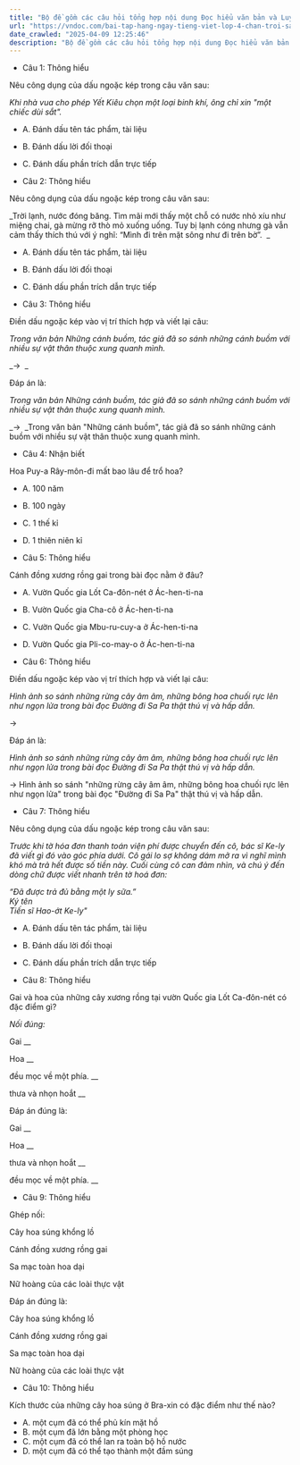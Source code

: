 ```yaml
---
title: "Bộ đề gồm các câu hỏi tổng hợp nội dung Đọc hiểu văn bản và Luyện từ và câu được học ở Tuần 28 trong chương trình Tiếng Việt lớp 4 Tập 2 Chân trời sáng tạo."
url: "https://vndoc.com/bai-tap-hang-ngay-tieng-viet-lop-4-chan-troi-sang-tao-tuan-28-thu-4-338439"
date_crawled: "2025-04-09 12:25:46"
description: "Bộ đề gồm các câu hỏi tổng hợp nội dung Đọc hiểu văn bản và Luyện từ và câu được học ở Tuần 28 trong chương trình Tiếng Việt lớp 4 Tập 2 Chân trời sáng tạo."
---
```


* Câu 1:  Thông hiểu

Nêu công dụng của dấu ngoặc kép trong câu văn sau:

_Khi nhà vua cho phép Yết Kiêu chọn một loại binh khí, ông chỉ xin "một chiếc dùi sắt"._

  * A. Đánh dấu tên tác phẩm, tài liệu 
  * B. Đánh dấu lời đối thoại 
  * C. Đánh dấu phần trích dẫn trực tiếp 



* Câu 2:  Thông hiểu

Nêu công dụng của dấu ngoặc kép trong câu văn sau:

_Trời lạnh, nước đóng băng. Tìm mãi mới thấy một chỗ có nước nhỏ xíu như miệng chai, gà mừng rỡ thò mỏ xuống uống. Tuy bị lạnh cóng nhưng gà vẫn cảm thấy thích thú với ý nghĩ: “Mình đi trên mặt sông như đi trên bờ”.  _

  * A. Đánh dấu tên tác phẩm, tài liệu 
  * B. Đánh dấu lời đối thoại 
  * C. Đánh dấu phần trích dẫn trực tiếp 



* Câu 3:  Thông hiểu

Điền dấu ngoặc kép vào vị trí thích hợp và viết lại câu:

_Trong văn bản Những cánh buồm, tác giả đã so sánh những cánh buồm với nhiều sự vật thân thuộc xung quanh mình._

_→  _

Đáp án là:

_Trong văn bản Những cánh buồm, tác giả đã so sánh những cánh buồm với nhiều sự vật thân thuộc xung quanh mình._

_→  _Trong văn bản "Những cánh buồm", tác giả đã so sánh những cánh buồm với nhiều sự vật thân thuộc xung quanh mình.

* Câu 4:  Nhận biết

Hoa Puy-a Rây-môn-đi mất bao lâu để trổ hoa?

  * A. 100 năm 
  * B. 100 ngày 
  * C. 1 thế kỉ 
  * D. 1 thiên niên kỉ 



* Câu 5:  Thông hiểu

Cánh đồng xương rồng gai trong bài đọc nằm ở đâu?

  * A. Vườn Quốc gia Lốt Ca-đôn-nét ở Ác-hen-ti-na 
  * B. Vườn Quốc gia Cha-cô ở Ác-hen-ti-na 
  * C. Vườn Quốc gia Mbu-ru-cuy-a ở Ác-hen-ti-na 
  * D. Vườn Quốc gia Pli-co-may-o ở Ác-hen-ti-na 



* Câu 6:  Thông hiểu

Điền dấu ngoặc kép vào vị trí thích hợp và viết lại câu:

_Hình ảnh so sánh những rừng cây âm âm, những bông hoa chuối rực lên như ngọn lửa trong bài đọc Đường đi Sa Pa thật thú vị và hấp dẫn._

→ 

Đáp án là:

_Hình ảnh so sánh những rừng cây âm âm, những bông hoa chuối rực lên như ngọn lửa trong bài đọc Đường đi Sa Pa thật thú vị và hấp dẫn._

→ Hình ảnh so sánh "những rừng cây âm âm, những bông hoa chuối rực lên như ngọn lửa" trong bài đọc "Đường đi Sa Pa" thật thú vị và hấp dẫn.

* Câu 7:  Thông hiểu

Nêu công dụng của dấu ngoặc kép trong câu văn sau:

_Trước khi tờ hóa đơn thanh toán viện phí được chuyển đến cô, bác sĩ Ke-ly đã viết gì đó vào góc phía dưới. Cô gái lo sợ không dám mở ra vì nghĩ mình khó mà trả hết được số tiền này. Cuối cùng cô can đảm nhìn, và chú ý đến dòng chữ được viết nhanh trên tờ hoá đơn:_

_“Đã được trả đủ bằng một ly sữa.”_  
 _Ký tên_  
 _Tiến sĩ Hao-ớt Ke-ly"_

  * A. Đánh dấu tên tác phẩm, tài liệu 
  * B. Đánh dấu lời đối thoại 
  * C. Đánh dấu phần trích dẫn trực tiếp 



* Câu 8:  Thông hiểu

Gai và hoa của những cây xương rồng tại vườn Quốc gia Lốt Ca-đôn-nét có đặc điểm gì?

_Nối đúng:_

Gai  __

Hoa __

đều mọc về một phía. __

thưa và nhọn hoắt __

Đáp án đúng là:

Gai __

Hoa __

thưa và nhọn hoắt __

đều mọc về một phía. __

* Câu 9: Thông hiểu

Ghép nối:

Cây hoa súng khổng lồ 

Cánh đồng xương rồng gai 

Sa mạc toàn hoa dại 

Nữ hoàng của các loài thực vật 

Đáp án đúng là:

Cây hoa súng khổng lồ 

Cánh đồng xương rồng gai 

Sa mạc toàn hoa dại 

Nữ hoàng của các loài thực vật 

* Câu 10:  Thông hiểu

Kích thước của những cây hoa súng ở Bra-xin có đặc điểm như thế nào?

  * A. một cụm đã có thể phủ kín mặt hồ 
  * B. một cụm đã lớn bằng một phòng học 
  * C. một cụm đã có thể lan ra toàn bộ hồ nước 
  * D. một cụm đã có thể tạo thành một đầm súng 


